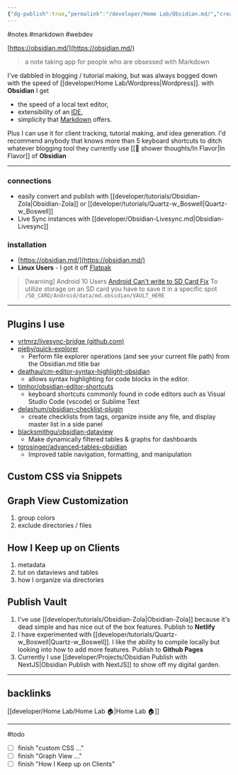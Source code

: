 ```yaml
---
{"dg-publish":true,"permalink":"/developer/Home Lab/Obsidian.md/","created":"2024-03-13T20:41:32.224-05:00","updated":"2024-03-14T21:56:27.000-05:00"}
---
```


#notes #markdown #webdev

[https://obsidian.md/](https://obsidian.md/)

> a note taking app for people who are obsessed with Markdown 


I've dabbled in blogging / tutorial making, but was always bogged down with the speed of [[developer/Home Lab/Wordpress\|Wordpress]]. with **Obsidian** I get 

- the speed of a local text editor, 
- extensibility of an [IDE](https://social.technet.microsoft.com/wiki/contents/articles/29057.the-small-basic-environment-ide.aspx),  
- simplicity that [Markdown](https://daringfireball.net/projects/markdown/) offers. 

Plus I can use it for client tracking, tutorial making, and idea generation. I'd recommend anybody that knows more than 5 keyboard shortcuts to ditch whatever blogging tool they currently use [[🚿 shower thoughts/In Flavor\|In Flavor]] of **Obsidian**

---
### connections
- easily convert and publish with [[developer/tutorials/Obsidian-Zola\|Obsidian-Zola]] or [[developer/tutorials/Quartz-w_Boswell\|Quartz-w_Boswell]] 
- Live Sync instances with [[developer/Obsidian-Livesync.md\|Obsidian-Livesync]] 

### installation
- [https://obsidian.md/](https://obsidian.md/)
- **Linux Users** - I got it off [Flatpak](https://www.flatpak.org/)
> [!warning] Android 10 Users 
> [Android Can't write to SD Card Fix](https://forum.obsidian.md/t/bug-cant-write-to-sd-card-external-storage/20694/11?u=wchorski)
> To utilize storage on an SD card you have to save it in a specific spot `/SD_CARD/Android/data/md.obsidian/VAULT_HERE`

---
## Plugins I use
- [vrtmrz/livesync-bridge (github.com)](https://github.com/vrtmrz/livesync-bridge)
- [pjeby/quick-explorer](https://github.com/pjeby/quick-explorer)
	- Perform file explorer operations (and see your current file path) from the Obsidian.md title bar
- [deathau/cm-editor-syntax-highlight-obsidian](https://github.com/deathau/cm-editor-syntax-highlight-obsidian)
	- allows syntax highlighting for code blocks in the editor.
- [timhor/obsidian-editor-shortcuts](https://github.com/timhor/obsidian-editor-shortcuts)
	- keyboard shortcuts commonly found in code editors such as Visual Studio Code (vscode) or Sublime Text
- [delashum/obsidian-checklist-plugin](https://github.com/delashum/obsidian-checklist-plugin)
	- create checklists from tags, organize inside any file, and display master list in a side panel 
- [blacksmithgu/obsidian-dataview](https://github.com/blacksmithgu/obsidian-dataview)
	- Make dynamically filtered tables & graphs for dashboards
- [tgrosinger/advanced-tables-obsidian](https://github.com/tgrosinger/advanced-tables-obsidian)
	- Improved table navigation, formatting, and manipulation

## Custom CSS via Snippets

## Graph View Customization
1. group colors
2. exclude directories / files

## How I Keep up on Clients
1. metadata
2. tut on dataviews and tables
3. how I organize via directories

## Publish Vault
1. I've use [[developer/tutorials/Obsidian-Zola\|Obsidian-Zola]] because it's dead simple and has nice out of the box features. Publish to **Netlify**
2. I have experimented with [[developer/tutorials/Quartz-w_Boswell\|Quartz-w_Boswell]]. I like the ability to compile locally but looking into how to add more features. Publish to **Github Pages**
3. Currently I use [[developer/Projects/Obsidian Publish with NextJS\|Obsidian Publish with NextJS]] to show off my digital garden.

---
## backlinks
[[developer/Home Lab/Home Lab 🏠\|Home Lab 🏠]]

---
#todo 
- [ ] finish "custom CSS ..."
- [ ] finish "Graph View ..."
- [ ] finish "How I Keep up on Clients"